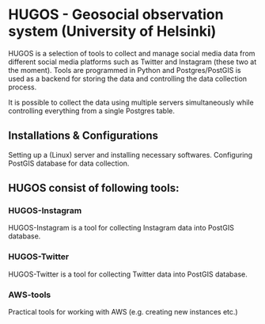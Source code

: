 # HUGOS - Geosocial observation system (University of Helsinki)

HUGOS is a selection of tools to collect and manage social media data from different social media platforms such as Twitter and Instagram (these two at the moment). 
Tools are programmed in Python and Postgres/PostGIS is used as a backend for storing the data and controlling the data collection process.

It is possible to collect the data using multiple servers simultaneously while controlling everything from a single Postgres table. 
 
## Installations & Configurations
Setting up a (Linux) server and installing necessary softwares. Configuring PostGIS database for data collection.

## HUGOS consist of following tools:
### HUGOS-Instagram
HUGOS-Instagram is a tool for collecting Instagram data into PostGIS database.

### HUGOS-Twitter
HUGOS-Twitter is a tool for collecting Twitter data into PostGIS database.

### AWS-tools
Practical tools for working with AWS (e.g. creating new instances etc.) 

